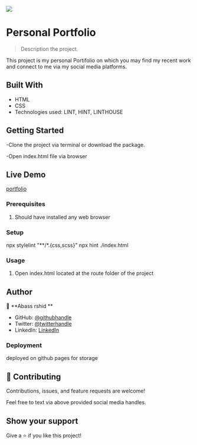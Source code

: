 ![](https://img.shields.io/badge/Microverse-blueviolet)

# Personal Portfolio

> Description the project.

This project is my personal Portifolio on which you may find my recent work and connect to me via my social media platforms.

## Built With

- HTML
- CSS
- Technologies used: LINT, HINT, LINTHOUSE


## Getting Started

-Clone the project via terminal or download the package.

-Open index.html file via browser
## Live Demo 

[portfolio](https://abass-rashid.github.io/portfolio/)

### Prerequisites

1. Should have installed any web browser

### Setup

npx stylelint "**/*.{css,scss}" npx hint ./index.html

### Usage

1. Open index.html located at the route folder of the project



## Author

👤 **Abass rshid **

- GitHub: [@githubhandle](https://github.com/abass-rashid)
- Twitter: [@twitterhandle](https://twitter.com/abass-rashid10)
- LinkedIn: [LinkedIn](https://linkedin.com/in/abass-rashid)

### Deployment

deployed on github pages for storage

## 🤝 Contributing

Contributions, issues, and feature requests are welcome!

Feel free to text via above provided social media handles.

## Show your support

Give a ⭐️ if you like this project!